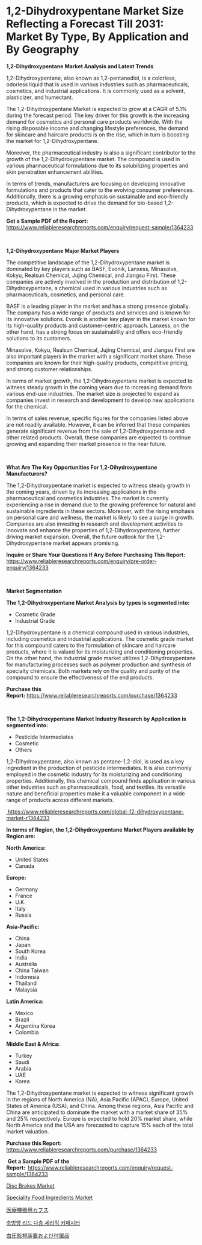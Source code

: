 <p><h1>1,2-Dihydroxypentane Market Size Reflecting a Forecast Till 2031: Market By Type, By Application and By Geography</h1></p><p><strong>1,2-Dihydroxypentane Market Analysis and Latest Trends</strong></p>
<p><p>1,2-Dihydroxypentane, also known as 1,2-pentanediol, is a colorless, odorless liquid that is used in various industries such as pharmaceuticals, cosmetics, and industrial applications. It is commonly used as a solvent, plasticizer, and humectant.</p><p>The 1,2-Dihydroxypentane Market is expected to grow at a CAGR of 5.1% during the forecast period. The key driver for this growth is the increasing demand for cosmetics and personal care products worldwide. With the rising disposable income and changing lifestyle preferences, the demand for skincare and haircare products is on the rise, which in turn is boosting the market for 1,2-Dihydroxypentane.</p><p>Moreover, the pharmaceutical industry is also a significant contributor to the growth of the 1,2-Dihydroxypentane market. The compound is used in various pharmaceutical formulations due to its solubilizing properties and skin penetration enhancement abilities.</p><p>In terms of trends, manufacturers are focusing on developing innovative formulations and products that cater to the evolving consumer preferences. Additionally, there is a growing emphasis on sustainable and eco-friendly products, which is expected to drive the demand for bio-based 1,2-Dihydroxypentane in the market.</p></p>
<p><strong>Get a Sample PDF of the Report:&nbsp;</strong> <a href="https://www.reliableresearchreports.com/enquiry/request-sample/1364233">https://www.reliableresearchreports.com/enquiry/request-sample/1364233</a></p>
<p>&nbsp;</p>
<p><strong>1,2-Dihydroxypentane Major Market Players</strong></p>
<p><p>The competitive landscape of the 1,2-Dihydroxypentane market is dominated by key players such as BASF, Evonik, Lanxess, Minasolve, Kokyu, Realsun Chemical, Jujing Chemical, and Jiangsu First. These companies are actively involved in the production and distribution of 1,2-Dihydroxypentane, a chemical used in various industries such as pharmaceuticals, cosmetics, and personal care.</p><p>BASF is a leading player in the market and has a strong presence globally. The company has a wide range of products and services and is known for its innovative solutions. Evonik is another key player in the market known for its high-quality products and customer-centric approach. Lanxess, on the other hand, has a strong focus on sustainability and offers eco-friendly solutions to its customers.</p><p>Minasolve, Kokyu, Realsun Chemical, Jujing Chemical, and Jiangsu First are also important players in the market with a significant market share. These companies are known for their high-quality products, competitive pricing, and strong customer relationships.</p><p>In terms of market growth, the 1,2-Dihydroxypentane market is expected to witness steady growth in the coming years due to increasing demand from various end-use industries. The market size is projected to expand as companies invest in research and development to develop new applications for the chemical.</p><p>In terms of sales revenue, specific figures for the companies listed above are not readily available. However, it can be inferred that these companies generate significant revenue from the sale of 1,2-Dihydroxypentane and other related products. Overall, these companies are expected to continue growing and expanding their market presence in the near future.</p></p>
<p>&nbsp;</p>
<p><strong>What Are The Key Opportunities For 1,2-Dihydroxypentane Manufacturers?</strong></p>
<p><p>The 1,2-Dihydroxypentane market is expected to witness steady growth in the coming years, driven by its increasing applications in the pharmaceutical and cosmetics industries. The market is currently experiencing a rise in demand due to the growing preference for natural and sustainable ingredients in these sectors. Moreover, with the rising emphasis on personal care and wellness, the market is likely to see a surge in growth. Companies are also investing in research and development activities to innovate and enhance the properties of 1,2-Dihydroxypentane, further driving market expansion. Overall, the future outlook for the 1,2-Dihydroxypentane market appears promising.</p></p>
<p><strong>Inquire or Share Your Questions If Any Before Purchasing This Report:</strong> <a href="https://www.reliableresearchreports.com/enquiry/pre-order-enquiry/1364233">https://www.reliableresearchreports.com/enquiry/pre-order-enquiry/1364233</a></p>
<p>&nbsp;</p>
<p><strong>Market Segmentation</strong></p>
<p><strong>The 1,2-Dihydroxypentane Market Analysis by types is segmented into:</strong></p>
<p><ul><li>Cosmetic Grade</li><li>Industrial Grade</li></ul></p>
<p><p>1,2-Dihydroxypentane is a chemical compound used in various industries, including cosmetics and industrial applications. The cosmetic grade market for this compound caters to the formulation of skincare and haircare products, where it is valued for its moisturizing and conditioning properties. On the other hand, the industrial grade market utilizes 1,2-Dihydroxypentane for manufacturing processes such as polymer production and synthesis of specialty chemicals. Both markets rely on the quality and purity of the compound to ensure the effectiveness of the end products.</p></p>
<p><strong>Purchase this Report:&nbsp;</strong><a href="https://www.reliableresearchreports.com/purchase/1364233">https://www.reliableresearchreports.com/purchase/1364233</a></p>
<p>&nbsp;</p>
<p><strong>The 1,2-Dihydroxypentane Market Industry Research by Application is segmented into:</strong></p>
<p><ul><li>Pesticide Intermediates</li><li>Cosmetic</li><li>Others</li></ul></p>
<p><p>1,2-Dihydroxypentane, also known as pentane-1,2-diol, is used as a key ingredient in the production of pesticide intermediates. It is also commonly employed in the cosmetic industry for its moisturizing and conditioning properties. Additionally, this chemical compound finds application in various other industries such as pharmaceuticals, food, and textiles. Its versatile nature and beneficial properties make it a valuable component in a wide range of products across different markets.</p></p>
<p><a href="https://www.reliableresearchreports.com/global-12-dihydroxypentane-market-r1364233">&nbsp;https://www.reliableresearchreports.com/global-12-dihydroxypentane-market-r1364233</a></p>
<p><strong>In terms of Region, the 1,2-Dihydroxypentane Market Players available by Region are:</strong></p>
<p>
    <p> <strong> North America: </strong>
        <ul>
            <li>United States</li>
            <li>Canada</li>
        </ul>
        </p> 
    <p> <strong> Europe: </strong>
        <ul>
            <li>Germany</li>
            <li>France</li>
            <li>U.K.</li>
            <li>Italy</li>
            <li>Russia</li>
        </ul>
        </p> 
    <p> <strong> Asia-Pacific: </strong>
        <ul>
            <li>China</li>
            <li>Japan</li>
            <li>South Korea</li>
            <li>India</li>
            <li>Australia</li>
            <li>China Taiwan</li>
            <li>Indonesia</li>
            <li>Thailand</li>
            <li>Malaysia</li>
        </ul>
        </p> 
    <p> <strong> Latin America: </strong>
        <ul>
            <li>Mexico</li>
            <li>Brazil</li>
            <li>Argentina Korea</li>
            <li>Colombia</li>
        </ul>
        </p> 
    <p> <strong> Middle East & Africa: </strong>
        <ul>
            <li>Turkey</li>
            <li>Saudi</li>
            <li>Arabia</li>
            <li>UAE</li>
            <li>Korea</li>
        </ul>
    </p>
    </p>
<p><p>The 1,2-Dihydroxypentane market is expected to witness significant growth in the regions of North America (NA), Asia Pacific (APAC), Europe, United States of America (USA), and China. Among these regions, Asia Pacific and China are anticipated to dominate the market with a market share of 35% and 25% respectively. Europe is expected to hold 20% market share, while North America and the USA are forecasted to capture 15% each of the total market valuation.</p></p>
<p><strong>Purchase this Report: </strong><a href="https://www.reliableresearchreports.com/purchase/1364233">https://www.reliableresearchreports.com/purchase/1364233</a></p>
<p>&nbsp;<strong>Get a Sample PDF of the Report:&nbsp;&nbsp;</strong><a href="https://www.reliableresearchreports.com/enquiry/request-sample/1364233">https://www.reliableresearchreports.com/enquiry/request-sample/1364233</a></p>
<p><strong></strong></p>
<p><p><a href="https://github.com/nicoletavirag/Market-Research-Report-List-3/blob/main/disc-brakes-market.md">Disc Brakes Market</a></p><p><a href="https://issuu.com/reportprime-2/docs/speciality-food-ingredients-market-size-2030.pptx">Speciality Food Ingredients Market</a></p><p><a href="https://github.com/WhitneyMurphy1982/Market-Research-Report-List-1/blob/main/7494961125397.md">医療機器用カフス</a></p><p><a href="https://github.com/Marcosoenrt565736/Market-Research-Report-List-1/blob/main/1361285109880.md">축방향 리드 다층 세라믹 커패시터</a></p><p><a href="https://github.com/oqxogxyvqe90775/Market-Research-Report-List-2/blob/main/9545074125398.md">血圧監視装置および付属品</a></p></p>